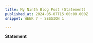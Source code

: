```yaml
---
title: My Ninth Blog Post (Statement)
published_at: 2024-05-07T15:00:00.000Z
snippet: WEEK 7 - SESSION 1

---
```

**Statement**
<!-- **A short statement of at least 50 words that outlines your core concept in simple terms.** -->





<!-- # This is h1

## This is h2

_underline_

**bold** -->
